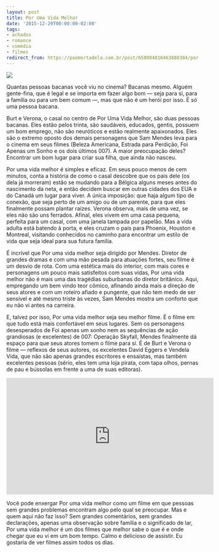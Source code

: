 ```yaml
---
layout: post
title: Por Uma Vida Melhor
date: '2015-12-29T00:00:00-02:00'
tags:
- achados
- romance
- comédia
- filmes
redirect_from: https://paomortadela.com.br/post/658004816463888384/por-uma-vida-melhor
---
```

![](https://64.media.tumblr.com/0b103b9722057cee2340b2aebff168a5/e993b2bbd6948a41-c4/s540x810/42ec7a4abac5fbf8b09d8edb9dd0f08e0b7ae188.png)

Quantas pessoas bacanas você viu no cinema? Bacanas mesmo. Alguém gente-fina, que é legal e se importa em fazer algo bom — seja para si, para a família ou para um bem comum —, mas que não é um herói por isso. É só uma pessoa bacana.

Burt e Verona, o casal no centro de Por Uma Vida Melhor, são duas pessoas bacanas. Eles estão pelos trinta, são saudáveis, educados, gentis, possuem um bom emprego, não são neuróticos e estão realmente apaixonados. Eles são o extremo oposto dos demais personagens que Sam Mendes leva para o cinema em seus filmes (Beleza Americana, Estrada para Perdição, Foi Apenas um Sonho e os dois últimos 007). A maior preocupação deles? Encontrar um bom lugar para criar sua filha, que ainda não nasceu.

Por uma vida melhor é simples e eficaz. Em seus pouco menos de cem minutos, conta a história de como o casal descobre que os pais dele (os dela já morreram) estão se mudando para a Bélgica alguns meses antes do nascimento da neta, e então decidem buscar em outras cidades dos EUA e do Canadá um lugar para viver. A única imposição: que haja algum tipo de conexão, que seja perto de um amigo ou de um parente, para que eles finalmente possam plantar raízes. Verona observa, mais de uma vez, se eles não são uns ferrados. Afinal, eles vivem em uma casa pequena, perfeita para um casal, com uma janela tampada por papelão. Mas a vida adulta está batendo à porta, e eles cruzam o país para Phoenix, Houston e Montreal, visitando conhecidos no caminho para encontrar um estilo de vida que seja ideal para sua futura família.

É incrível que Por uma vida melhor seja dirigido por Mendes. Diretor de grandes dramas e com uma mão pesada para atuações fortes, seu filme é um desvio de rota. Com uma estética mais do interior, com mais cores e personagens um pouco mais satisfeitos com suas vidas, Por uma vida melhor não é mais uma das tragédias suburbanas do diretor britânico. Aqui, empregando um bem vindo teor cômico, afinando ainda mais a direção de seus atores e com um roteiro afiado e pungente, que não tem medo de ser sensível e até mesmo triste às vezes, Sam Mendes mostra um conforto que eu não vi antes na carreira.

E, talvez por isso, Por uma vida melhor seja seu melhor filme. É o filme em que tudo está mais confortável em seus lugares. Sem os personagens desesperados de Foi apenas um sonho nem as sequências de ação grandiosas (e excelentes) de 007: Operação Skyfall, Mendes finalmente dá espaço para que seus atores tomem o filme para si. É de Burt e Verona o filme — reflexos de seus autores, os excelentes David Eggers e Vendela Vida, que não são apenas grandes escritores e ensaístas, mas também excelentes pessoas (sério, eles tem uma loja pirata, com tapa olhos, pernas de pau e bússolas em frente a uma de suas editoras).

<iframe id="youtube_iframe" src="https://www.youtube.com/embed/Hp_ZwQH2nfI?feature=oembed&amp;enablejsapi=1&amp;origin=https://safe.txmblr.com&amp;wmode=opaque" allow="accelerometer; autoplay; encrypted-media; gyroscope; picture-in-picture" allowfullscreen="" width="540" height="304" frameborder="0"></iframe>

Você pode enxergar Por uma vida melhor como um filme em que pessoas sem grandes problemas encontram algo pelo qual se preocupar. Mas e quem aqui não faz isso? Sem grandes comentários, sem grandes declarações, apenas uma observação sobre família e o significado de lar, Por uma vida melhor é um dos filmes que melhor sabe o que é e onde chegar que eu vi em um bom tempo. Calmo e delicioso de assistir. Eu gostaria de ver filmes assim todos os dias.

